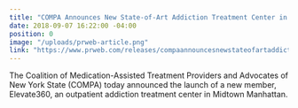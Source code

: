 ```yaml
---
title: "COMPA Announces New State-of-Art Addiction Treatment Center in Midtown Manhattan"
date: 2018-09-07 16:22:00 -04:00
position: 0
image: "/uploads/prweb-article.png"
link: "https://www.prweb.com/releases/compaannouncesnewstateofartaddictiontreatmentcenterinmidtown_manhattan/prweb15822234.htm"
---
```


The Coalition of Medication-Assisted Treatment Providers and Advocates of New York State (COMPA) today announced the launch of a new member, Elevate360, an outpatient addiction treatment center in Midtown Manhattan.
